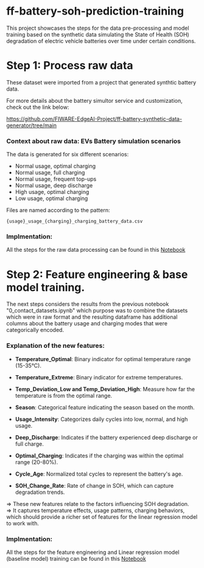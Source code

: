 # ff-battery-soh-prediction-training
This project showcases the steps for the data pre-processing and model training based on the synthetic data simulating the State of Health (SOH) degradation of electric vehicle batteries over time under certain conditions.

# Step 1: Process raw data

These dataset were imported from a project that generated synthtic battery data. 

For more details about the battery simultor service and customization, check out the link below: 

 https://github.com/FIWARE-EdgeAI-Project/ff-battery-synthetic-data-generator/tree/main


### Context about raw data: EVs Battery simulation scenarios

The data is generated for six different scenarios:

- Normal usage, optimal charging
- Normal usage, full charging
- Normal usage, frequent top-ups
- Normal usage, deep discharge
- High usage, optimal charging
- Low usage, optimal charging

Files are named according to the pattern: 

`{usage}_usage_{charging}_charging_battery_data.csv`

### Implmentation: 

All the steps for the raw data processing can be found in this [Notebook](notebooks/0_concat_datasets.ipynb)


# Step 2: Feature engineering & base model training. 

The next steps considers the results from the previous notebook "0_contact_datasets.ipynb" which purpose was to combine the datasets which were in raw format and the resulting dataframe has additional columns about the battery usage and charging modes that were categorically encoded. 

### Explanation of the new features:
- **Temperature_Optimal**: Binary indicator for optimal temperature range (15-35°C).

- **Temperature_Extreme**: Binary indicator for extreme temperatures.

- **Temp_Deviation_Low and Temp_Deviation_High**: Measure how far the temperature is from the optimal range.

- **Season**: Categorical feature indicating the season based on the month.

- **Usage_Intensity**: Categorizes daily cycles into low, normal, and high usage.

- **Deep_Discharge**: Indicates if the battery experienced deep discharge or full charge.

- **Optimal_Charging**: Indicates if the charging was within the optimal range (20-80%).

- **Cycle_Age**: Normalized total cycles to represent the battery's age.

- **SOH_Change_Rate**: Rate of change in SOH, which can capture degradation trends.

=> These new features relate to the factors influencing SOH degradation.  
=> It captures temperature effects, usage patterns, charging behaviors, which should provide a richer set of features for the linear regression model to work with.

### Implmentation: 

All the steps for the feature engineering and Linear regression model (baseline model) training can be found in this [Notebook](notebooks/1_feature_engineering_training.ipynb)



